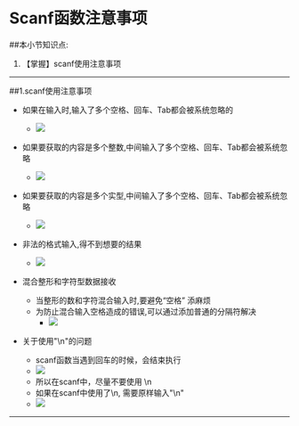 # Scanf函数注意事项
##本小节知识点:
1. 【掌握】scanf使用注意事项

---

##1.scanf使用注意事项
- 如果在输入时,输入了多个空格、回车、Tab都会被系统忽略的
    + ![](http://7xj0kx.com1.z0.glb.clouddn.com/Snip20150513_10.png)
- 如果要获取的内容是多个整数,中间输入了多个空格、回车、Tab都会被系统忽略
    + ![](http://7xj0kx.com1.z0.glb.clouddn.com/Snip20150513_11.png)
- 如果要获取的内容是多个实型,中间输入了多个空格、回车、Tab都会被系统忽略
    + ![](http://7xj0kx.com1.z0.glb.clouddn.com/Snip20150513_12.png)
- 非法的格式输入,得不到想要的结果
    + ![](http://7xj0kx.com1.z0.glb.clouddn.com/Snip20150513_14.png)
- 混合整形和字符型数据接收
    + 当整形的数和字符混合输入时,要避免“空格” 添麻烦
    + 为防止混合输入空格造成的错误,可以通过添加普通的分隔符解决
        * ![](http://7xj0kx.com1.z0.glb.clouddn.com/Snip20150513_15.png)

- 关于使用"\n"的问题
    + scanf函数当遇到回车的时候，会结束执行
    + ![](http://7xj0kx.com1.z0.glb.clouddn.com/Snip20150513_19.png)
    + 所以在scanf中，尽量不要使用 \n
    + 如果在scanf中使用了\n, 需要原样输入"\n"
    + ![](http://7xj0kx.com1.z0.glb.clouddn.com/Snip20150513_20.png)

---

